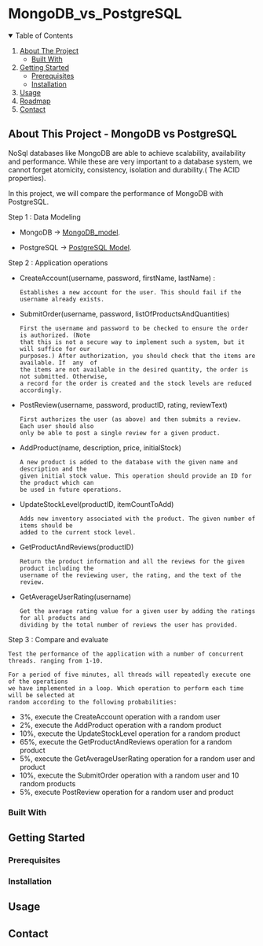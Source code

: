 # MongoDB_vs_PostgreSQL

<!-- TABLE OF CONTENTS -->
<details open="open">
  <summary>Table of Contents</summary>
  <ol>
    <li>
      <a href="#about-the-project">About The Project</a>
      <ul>
        <li><a href="#built-with">Built With</a></li>
      </ul>
    </li>
    <li>
      <a href="#getting-started">Getting Started</a>
      <ul>
        <li><a href="#prerequisites">Prerequisites</a></li>
        <li><a href="#installation">Installation</a></li>
      </ul>
    </li>
    <li><a href="#usage">Usage</a></li>
    <li><a href="#roadmap">Roadmap</a></li>
    <li><a href="#contact">Contact</a></li>
  
  </ol>
</details>



<!-- ABOUT THE PROJECT -->
## About This Project - MongoDB vs PostgreSQL

NoSql databases like MongoDB are able to achieve scalability, availability and performance. While these are very important to a database system, we cannot forget atomicity, consistency, isolation and durability.( The ACID properties).


In this project, we will compare the performance of MongoDB with PostgreSQL. 

Step 1 : Data Modeling 

* MongoDB -> [MongoDB_model](https://github.com/ChaitanyaMehta1997/MongoDB_vs_PostgreSQL/blob/main/MongoDB_vs_PostGreSQL/package/MongoDBModel.py).

* PostgreSQL -> [PostgreSQL Model](https://github.com/ChaitanyaMehta1997/MongoDB_vs_PostgreSQL/blob/main/MongoDB_vs_PostGreSQL/package/PostgreModel.py).
         
         
Step 2 : Application operations 

* CreateAccount(username, password, firstName, lastName) :
  
      Establishes a new account for the user. This should fail if the username already exists.

* SubmitOrder(username, password, listOfProductsAndQuantities)

      First the username and password to be checked to ensure the order is authorized. (Note
      that this is not a secure way to implement such a system, but it will suffice for our
      purposes.) After authorization, you should check that the items are available. If  any  of
      the items are not available in the desired quantity, the order is not submitted. Otherwise,
      a record for the order is created and the stock levels are reduced accordingly.

* PostReview(username, password, productID, rating, reviewText)

      First authorizes the user (as above) and then submits a review. Each user should also
      only be able to post a single review for a given product.

* AddProduct(name, description, price, initialStock)
  
      A new product is added to the database with the given name and description and the
      given initial stock value. This operation should provide an ID for the product which can
      be used in future operations.

* UpdateStockLevel(productID, itemCountToAdd)
  
      Adds new inventory associated with the product. The given number of items should be
      added to the current stock level.

* GetProductAndReviews(productID)

      Return the product information and all the reviews for the given product including the
      username of the reviewing user, the rating, and the text of the review.

* GetAverageUserRating(username)

      Get the average rating value for a given user by adding the ratings for all products and
      dividing by the total number of reviews the user has provided.



Step 3 : Compare and evaluate
    
    Test the performance of the application with a number of concurrent threads. ranging from 1-10.
       
    For a period of five minutes, all threads will repeatedly execute one of the operations
    we have implemented in a loop. Which operation to perform each time will be selected at
    random according to the following probabilities:
* 3%, execute the CreateAccount operation with a random user
* 2%, execute the AddProduct operation with a random product
* 10%, execute the UpdateStockLevel operation for a random product
* 65%, execute the GetProductAndReviews operation for a random product
* 5%, execute the GetAverageUserRating operation for a random user and product
* 10%, execute the SubmitOrder operation with a random user and 10 random products
* 5%, execute PostReview operation for a random user and product




### Built With



<!-- GETTING STARTED -->
## Getting Started



### Prerequisites



### Installation




<!-- USAGE EXAMPLES -->
## Usage



<!-- CONTACT -->
## Contact

